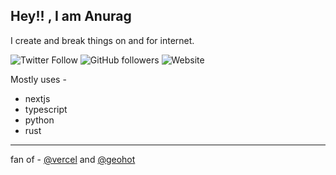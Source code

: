 
## Hey!! , I am Anurag

I create and break things on and for internet. 

![Twitter Follow](https://img.shields.io/twitter/follow/theanuragdev?style=social)
![GitHub followers](https://img.shields.io/github/followers/anuragts?style=social)
![Website](https://img.shields.io/badge/site-anuragdev-orange?link=https://anuragdev.me&link=https://anuragdev.me)

Mostly uses - 

- nextjs
- typescript
- python
- rust

---

fan of - [@vercel](https://github.com/vercel/vercel) and [@geohot](https://github.com/geohot)